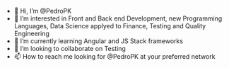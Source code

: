 - 👋 Hi, I’m @PedroPK
- 👀 I’m interested in Front and Back end Development, new Programming Languages, Data Science applyed to Finance, Testing and Quality Engineering
- 🌱 I’m currently learning Angular and JS Stack frameworks
- 💞️ I’m looking to collaborate on Testing
- 📫 How to reach me looking for @PedroPK at your preferred network

<!---
PedroPK/PedroPK is a ✨ special ✨ repository because its `README.md` (this file) appears on your GitHub profile.
You can click the Preview link to take a look at your changes.
--->
